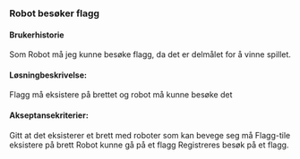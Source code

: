 ### Robot besøker flagg
#### Brukerhistorie
Som Robot må jeg kunne besøke flagg, da det er delmålet for å vinne spillet.
#### Løsningbeskrivelse:
Flagg må eksistere på brettet og robot må kunne besøke det
#### Akseptansekriterier:
Gitt at det eksisterer et brett med roboter som kan bevege seg må
Flagg-tile eksistere på brett
Robot kunne gå på et flagg
Registreres besøk på et flagg.